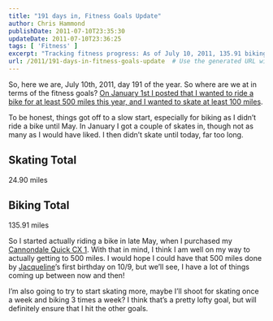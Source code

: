 ```yaml
---
title: "191 days in, Fitness Goals Update"
author: Chris Hammond
publishDate: 2011-07-10T23:35:30
updateDate: 2011-07-10T23:36:25
tags: [ 'Fitness' ]
excerpt: "Tracking fitness progress: As of July 10, 2011, 135.91 biking miles and 24.90 skating miles logged. Goal of 500 biking miles by year-end in sight."
url: /2011/191-days-in-fitness-goals-update  # Use the generated URL with year
---
```

<p>So, here we are, July 10th, 2011, day 191 of the year. So where are we at in terms of the fitness goals? <a href="https://www.chrishammond.com/blog/itemid/2048/2010-year-in-review-and-whatrsquos-coming-in-201" target="_blank">On January 1st I posted that I wanted to ride a bike for at least 500 miles this year, and I wanted to skate at least 100 miles</a>.</p>  <p>To be honest, things got off to a slow start, especially for biking as I didn’t ride a bike until May. In January I got a couple of skates in, though not as many as I would have liked. I then didn’t skate until today, far too long.</p>  <h2>Skating Total</h2>  <p>24.90 miles</p>  <h2>Biking Total</h2>  <p>135.91 miles</p>  <p>So I started actually riding a bike in late May, when I purchased my <a href="https://www.anrdoezrs.net/click-5357262-10456937?url=http%3A%2F%2Fwww.rei.com%2Fstyle%2FCJ%2F810329%3Fpartner%3Daff_cj%26mr%3AtrackingCode%3D90EADB59-C1D7-DF11-B41F-0019B9C043EB%26mr%3AreferralID%3DNA&amp;cjsku=810329" target="_blank">Cannondale Quick CX 1</a>. With that in mind, I think I am well on my way to actually getting to 500 miles. I would hope I could have that 500 miles done by <a href="https://www.jacquelinehammond.com" target="_blank">Jacqueline</a>’s first birthday on 10/9, but we’ll see, I have a lot of things coming up between now and then!</p>  <p>I’m also going to try to start skating more, maybe I’ll shoot for skating once a week and biking 3 times a week? I think that’s a pretty lofty goal, but will definitely ensure that I hit the other goals.</p>


